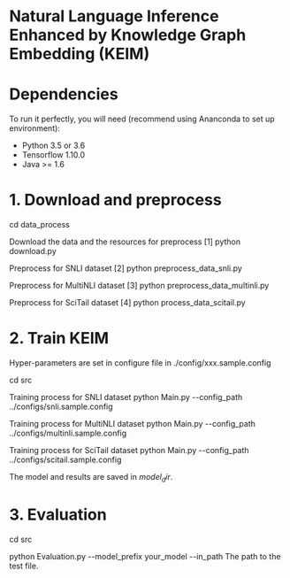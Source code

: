 # Natural Language Inference Enhanced by Knowledge Graph Embedding (KEIM)

# Dependencies
To run it perfectly, you will need (recommend using Ananconda to set up environment):
* Python 3.5 or 3.6
* Tensorflow 1.10.0
* Java >= 1.6

# 1. Download and preprocess 

cd data_process

Download the data and the resources for preprocess
[1] python download.py

Preprocess for SNLI dataset
[2] python preprocess_data_snli.py

Preprocess for MultiNLI dataset
[3] python preprocess_data_multinli.py

Preprocess for SciTail dataset
[4] python process_data_scitail.py

# 2. Train KEIM
Hyper-parameters are set in configure file in ./config/xxx.sample.config

cd src

Training process for SNLI dataset
python Main.py --config_path ../configs/snli.sample.config

Training process for MultiNLI dataset
python Main.py --config_path ../configs/multinli.sample.config

Training process for SciTail dataset
python Main.py --config_path ../configs/scitail.sample.config

The model and results are saved in $model_dir$.

# 3. Evaluation

cd src

python Evaluation.py --model_prefix your_model --in_path The path to the test file.
